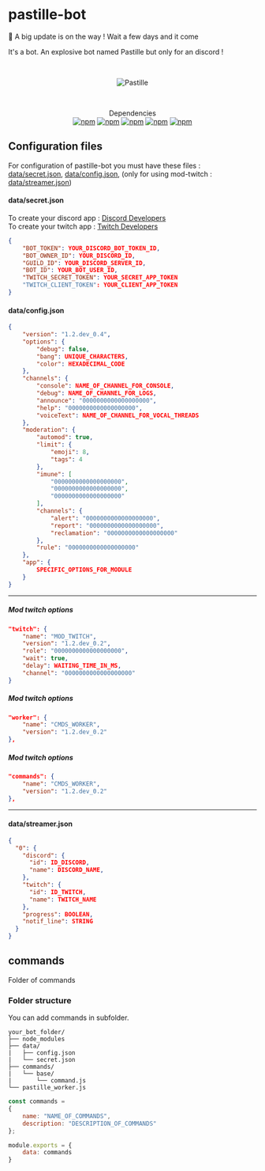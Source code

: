 # pastille-bot

📣 A big update is on the way ! Wait a few days and it come

It's a bot. An explosive bot named Pastille but only for an discord !

<div align="center">
	<br />
	<p>
		<img src="https://1.images.cdn.pooks.fr/github/pastillebot/white.png" alt="Pastille" media="(prefers-color-scheme: light)" />
	</p>
  <br>
  <p>
    Dependencies<br>
    <a href="https://www.npmjs.com/package/discord.js"><img alt="npm" src="https://img.shields.io/npm/v/discord.js?label=discord.js"></a>
    <a href="https://www.npmjs.com/package/xmlhttprequest"><img alt="npm" src="https://img.shields.io/npm/v/xmlhttprequest?label=xmlhttprequest"></a>
    <a href="https://www.npmjs.com/package/@discordjs/rest"><img alt="npm" src="https://img.shields.io/npm/v/@discordjs/rest?label=@discordjs/rest"></a>
    <a href="https://www.npmjs.com/package/fs"><img alt="npm" src="https://img.shields.io/npm/v/fs?label=fs"></a>
    <a href="https://www.npmjs.com/package/discordjs-automod"><img alt="npm" src="https://img.shields.io/npm/v/discordjs-automod?label=discordjs-automod"></a>
  </p>
</div>

## Configuration files

For configuration of pastille-bot you must have these files : [data/secret.json](https://github.com/jeremiemeunier/pastille-bot/blob/main/data/config.sample.json),
[data/config.json](https://github.com/jeremiemeunier/pastille-bot/blob/main/data/config.sample.json), 
(only for using mod-twitch : [data/streamer.json](https://github.com/jeremiemeunier/pastille-bot/blob/main/data/config.sample.json))

#### data/secret.json

To create your discord app : [Discord Developers](https://discord.com/developers/applications)<br />
To create your twitch app : [Twitch Developers](https://dev.twitch.tv/console/apps/create)<br />

```json
{
    "BOT_TOKEN": YOUR_DISCORD_BOT_TOKEN_ID,
    "BOT_OWNER_ID": YOUR_DISCORD_ID,
    "GUILD_ID": YOUR_DISCORD_SERVER_ID,
    "BOT_ID": YOUR_BOT_USER_ID,
    "TWITCH_SECRET_TOKEN": YOUR_SECRET_APP_TOKEN
    "TWITCH_CLIENT_TOKEN": YOUR_CLIENT_APP_TOKEN
}
```

#### data/config.json

```json
{
    "version": "1.2.dev_0.4",
    "options": {
        "debug": false,
        "bang": UNIQUE_CHARACTERS,
        "color": HEXADECIMAL_CODE
    },
    "channels": {
        "console": NAME_OF_CHANNEL_FOR_CONSOLE,
        "debug": NAME_OF_CHANNEL_FOR_LOGS,
        "announce": "0000000000000000000",
        "help": "0000000000000000000",
        "voiceText": NAME_OF_CHANNEL_FOR_VOCAL_THREADS
    },
    "moderation": {
        "automod": true,
        "limit": {
            "emoji": 8,
            "tags": 4
        },
        "imune": [
            "0000000000000000000",
            "0000000000000000000",
            "0000000000000000000"
        ],
        "channels": {
            "alert": "0000000000000000000",
            "report": "0000000000000000000",
            "reclamation": "0000000000000000000"
        },
        "rule": "0000000000000000000"
    },
    "app": {
        SPECIFIC_OPTIONS_FOR_MODULE
    }
}
```
<hr>

##### Mod twitch options

```json
"twitch": {
    "name": "MOD_TWITCH",
    "version": "1.2.dev_0.2",
    "role": "0000000000000000000",
    "wait": true,
    "delay": WAITING_TIME_IN_MS,
    "channel": "0000000000000000000"
}
```

##### Mod twitch options

```json
"worker": {
    "name": "CMDS_WORKER",
    "version": "1.2.dev_0.2"
},
```

##### Mod twitch options

```json
"commands": {
    "name": "CMDS_WORKER",
    "version": "1.2.dev_0.2"
},
```

<hr>

#### data/streamer.json
```json
{
  "0": {
    "discord": {
      "id": ID_DISCORD,
      "name": DISCORD_NAME,
    },
    "twitch": {
      "id": ID_TWITCH,
      "name": TWITCH_NAME
    },
    "progress": BOOLEAN,
    "notif_line": STRING
  }
}
```

## commands

Folder of commands

### Folder structure

You can add commands in subfolder.

```
your_bot_folder/
├── node_modules
├── data/
|   ├── config.json
|   └── secret.json
├── commands/
|   └── base/
|       └── command.js
└── pastille_worker.js
```

```js
const commands =
{
    name: "NAME_OF_COMMANDS",
    description: "DESCRIPTION_OF_COMMANDS"
};

module.exports = {
    data: commands
}
```